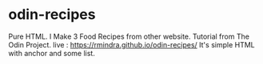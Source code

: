 # odin-recipes
Pure HTML. I Make 3 Food Recipes from other website.
Tutorial from The Odin Project.
live : https://rmindra.github.io/odin-recipes/
It's simple HTML with anchor and some list.